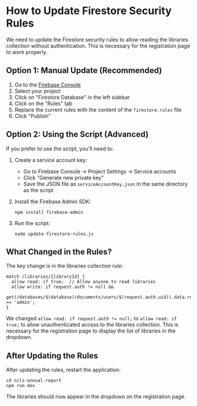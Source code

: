 # How to Update Firestore Security Rules

We need to update the Firestore security rules to allow reading the libraries collection without authentication. This is necessary for the registration page to work properly.

## Option 1: Manual Update (Recommended)

1. Go to the [Firebase Console](https://console.firebase.google.com/)
2. Select your project
3. Click on "Firestore Database" in the left sidebar
4. Click on the "Rules" tab
5. Replace the current rules with the content of the `firestore.rules` file
6. Click "Publish"

## Option 2: Using the Script (Advanced)

If you prefer to use the script, you'll need to:

1. Create a service account key:
   - Go to Firebase Console → Project Settings → Service accounts
   - Click "Generate new private key"
   - Save the JSON file as `serviceAccountKey.json` in the same directory as the script

2. Install the Firebase Admin SDK:
   ```
   npm install firebase-admin
   ```

3. Run the script:
   ```
   node update-firestore-rules.js
   ```

## What Changed in the Rules?

The key change is in the libraries collection rule:

```
match /libraries/{libraryId} {
  allow read: if true;  // Allow anyone to read libraries
  allow write: if request.auth != null && 
    get(/databases/$(database)/documents/users/$(request.auth.uid)).data.role == 'admin';
}
```

We changed `allow read: if request.auth != null;` to `allow read: if true;` to allow unauthenticated access to the libraries collection. This is necessary for the registration page to display the list of libraries in the dropdown.

## After Updating the Rules

After updating the rules, restart the application:

```
cd ncls-annual-report
npm run dev
```

The libraries should now appear in the dropdown on the registration page.
